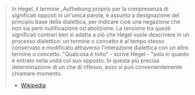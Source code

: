 > In Hegel, il termine _Aufhebung proprio per la compresenza di significati opposti in un'unica parola, è assunto a designazione del principio base della dialettica, per indicare cioè una negazione che non sia però nullificazione od abolizione. La tensione tra questi significati contrari ben si adatta a ciò che Hegel vuole descrivere in un processo dialettico: un termine o concetto è al tempo stesso conservato e modificato attraverso l'interazione dialettica con un altro termine o concetto. "Qualcosa è tolto" - scrive Hegel - "solo in quanto è entrato nella unità col suo opposto. In questa più precisa determinazione di un che di riflesso, esso si può convenientemente chiamare momento.
> - [Wikipedia](https://it.wikipedia.org/wiki/Aufheben)

